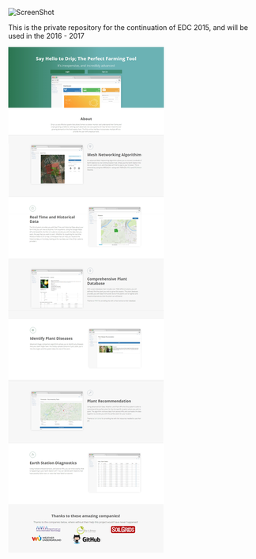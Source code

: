 ![ScreenShot](http://precisionfarming.tk/img/logo.png)


This is the private repository for the continuation of EDC 2015, and will be used in the 2016 - 2017

![ScreenShot](features.jpg)
